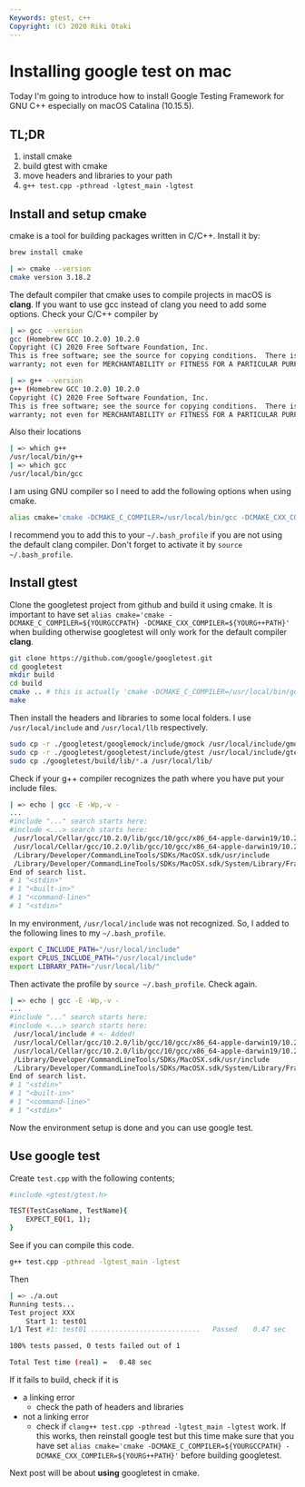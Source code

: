 ```yaml
---
Keywords: gtest, c++
Copyright: (C) 2020 Riki Otaki
---
```


# Installing google test on mac

Today I'm going to introduce how to install Google Testing Framework for GNU C++ especially on macOS Catalina (10.15.5).

## TL;DR

1. install cmake
2. build gtest with cmake
3. move headers and libraries to your path
4. `g++ test.cpp -pthread -lgtest_main -lgtest`


## Install and setup cmake

cmake is a tool for building packages written in C/C++. Install it by:

```sh
brew install cmake
```

```sh
| => cmake --version
cmake version 3.18.2
```

The default compiler that cmake uses to compile projects in macOS is **clang**. If you want to use gcc instead of clang you need to add some options.
Check your C/C++ compiler by

```sh
| => gcc --version
gcc (Homebrew GCC 10.2.0) 10.2.0
Copyright (C) 2020 Free Software Foundation, Inc.
This is free software; see the source for copying conditions.  There is NO
warranty; not even for MERCHANTABILITY or FITNESS FOR A PARTICULAR PURPOSE.

| => g++ --version
g++ (Homebrew GCC 10.2.0) 10.2.0
Copyright (C) 2020 Free Software Foundation, Inc.
This is free software; see the source for copying conditions.  There is NO
warranty; not even for MERCHANTABILITY or FITNESS FOR A PARTICULAR PURPOSE.
```

Also their locations

```sh
| => which g++
/usr/local/bin/g++
| => which gcc
/usr/local/bin/gcc
```

I am using GNU compiler so I need to add the following options when using cmake. 

```sh
alias cmake='cmake -DCMAKE_C_COMPILER=/usr/local/bin/gcc -DCMAKE_CXX_COMPILER=/usr/local/bin/g++'
```

I recommend you to add this to your `~/.bash_profile` if you are not using the default clang compiler. Don't forget to activate it by `source ~/.bash_profile`.

## Install gtest

Clone the googletest project from github and build it using cmake.
It is important to have set `alias cmake='cmake -DCMAKE_C_COMPILER=${YOURGCCPATH} -DCMAKE_CXX_COMPILER=${YOURG++PATH}'` when building otherwise googletest will only work for the default compiler **clang**.

```sh
git clone https://github.com/google/googletest.git
cd googletest
mkdir build
cd build
cmake .. # this is actually 'cmake -DCMAKE_C_COMPILER=/usr/local/bin/gcc -DCMAKE_CXX_COMPILER=/usr/local/bin/g++ ..'
make
```

Then install the headers and libraries to some local folders. I use `/usr/local/include` and `/usr/local/llb` respectively.

```sh
sudo cp -r ./googletest/googlemock/include/gmock /usr/local/include/gmock
sudo cp -r ./googletest/googletest/include/gtest /usr/local/include/gtest
sudo cp ./googletest/build/lib/*.a /usr/local/lib/
```

Check if your g++ compiler recognizes the path where you have put your include files.

```sh
| => echo | gcc -E -Wp,-v -
...
#include "..." search starts here:
#include <...> search starts here:
 /usr/local/Cellar/gcc/10.2.0/lib/gcc/10/gcc/x86_64-apple-darwin19/10.2.0/include
 /usr/local/Cellar/gcc/10.2.0/lib/gcc/10/gcc/x86_64-apple-darwin19/10.2.0/include-fixed
 /Library/Developer/CommandLineTools/SDKs/MacOSX.sdk/usr/include
 /Library/Developer/CommandLineTools/SDKs/MacOSX.sdk/System/Library/Frameworks
End of search list.
# 1 "<stdin>"
# 1 "<built-in>"
# 1 "<command-line>"
# 1 "<stdin>"
```

In my environment, `/usr/local/include` was not recognized. So, I added to the following lines to my `~/.bash_profile`.

```sh
export C_INCLUDE_PATH="/usr/local/include" 
export CPLUS_INCLUDE_PATH="/usr/local/include"
export LIBRARY_PATH="/usr/local/lib/"
```

Then activate the profile by `source ~/.bash_profile`.
Check again.

```sh
| => echo | gcc -E -Wp,-v -
...
#include "..." search starts here:
#include <...> search starts here:
 /usr/local/include # <- Added!
 /usr/local/Cellar/gcc/10.2.0/lib/gcc/10/gcc/x86_64-apple-darwin19/10.2.0/include
 /usr/local/Cellar/gcc/10.2.0/lib/gcc/10/gcc/x86_64-apple-darwin19/10.2.0/include-fixed
 /Library/Developer/CommandLineTools/SDKs/MacOSX.sdk/usr/include
 /Library/Developer/CommandLineTools/SDKs/MacOSX.sdk/System/Library/Frameworks
End of search list.
# 1 "<stdin>"
# 1 "<built-in>"
# 1 "<command-line>"
# 1 "<stdin>"
```

Now the environment setup is done and you can use google test.

## Use google test

Create `test.cpp` with the following contents;

```sh
#include <gtest/gtest.h>

TEST(TestCaseName, TestName){
    EXPECT_EQ(1, 1);
}
```

See if you can compile this code.

```sh
g++ test.cpp -pthread -lgtest_main -lgtest
```

Then

```sh
| => ./a.out
Running tests...
Test project XXX
    Start 1: test01
1/1 Test #1: test01 ...........................   Passed    0.47 sec

100% tests passed, 0 tests failed out of 1

Total Test time (real) =   0.48 sec
```

If it fails to build, check if it is
- a linking error 
    - check the path of headers and libraries
- not a linking error
    - check if `clang++ test.cpp -pthread -lgtest_main -lgtest` work. If this works, then reinstall google test but this time make sure that you have set `alias cmake='cmake -DCMAKE_C_COMPILER=${YOURGCCPATH} -DCMAKE_CXX_COMPILER=${YOURG++PATH}'` before building googletest.

Next post will be about **using** googletest in cmake.
